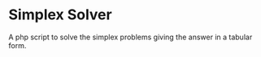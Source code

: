 Simplex Solver
==============

A php script to solve the simplex problems giving the answer in a tabular form.
